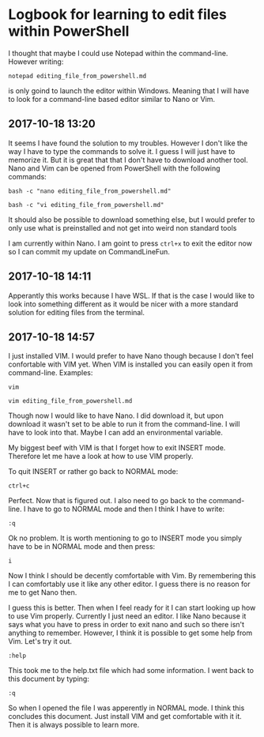# Logbook for learning to edit files within PowerShell

I thought that maybe I could use Notepad within the command-line. However writing:

`notepad editing_file_from_powershell.md`

is only goind to launch the editor within Windows. Meaning that I will have to look for a command-line based editor similar to Nano or Vim.

## 2017-10-18 13:20

It seems I have found the solution to my troubles. However I don't like the way I have to type the commands to solve it. I guess I will just have to memorize it. But it is great that that I don't have to download another tool. Nano and Vim can be opened from PowerShell with the following commands:

`bash -c "nano editing_file_from_powershell.md"`

`bash -c "vi editing_file_from_powershell.md"`

It should also be possible to download something else, but I would prefer to only use what is preinstalled and not get into weird non standard tools

I am currently within Nano. I am goint to press `ctrl+x` to exit the editor now so I can commit my update on CommandLineFun.

## 2017-10-18 14:11

Apperantly this works because I have WSL. If that is the case I would like to look into something different as it would be nicer with a more standard solution for editing files from the terminal.

## 2017-10-18 14:57
I just installed VIM. I would prefer to have Nano though because I don't feel confortable with VIM yet. When VIM is installed you can easily open it from command-line. Examples:

`vim`

`vim editing_file_from_powershell.md`

Though now I would like to have Nano. I did download it, but upon download it wasn't set to be able to run it from the command-line. I will have to look into that. Maybe I can add an environmental variable.

My biggest beef with VIM is that I forget how to exit INSERT mode. Therefore let me have a look at how to use VIM properly.

To quit INSERT or rather go back to NORMAL mode:

`ctrl+c`

Perfect. Now that is figured out. I also need to go back to the command-line. I have to go to NORMAL mode and then I think I have to write:

`:q`

Ok no problem. It is worth mentioning to go to INSERT mode you simply have to be in NORMAL mode and then press:

`i`

Now I think I should be decently comfortable with Vim. By remembering this I can comfortably use it like any other editor. I guess there is no reason for me to get Nano then.

I guess this is better. Then when I feel ready for it I can start looking up how to use Vim properly. Currently I just need an editor. I like Nano because it says what you have to press in order to exit nano and such so there isn't anything to remember. However, I think it is possible to get some help from Vim. Let's try it out.

`:help`

This took me to the help.txt file which had some information. I went back to this document by typing:

`:q`

So when I opened the file I was apperently in NORMAL mode. I think this concludes this document. Just install VIM and get comfortable with it it. Then it is always possible to learn more.
